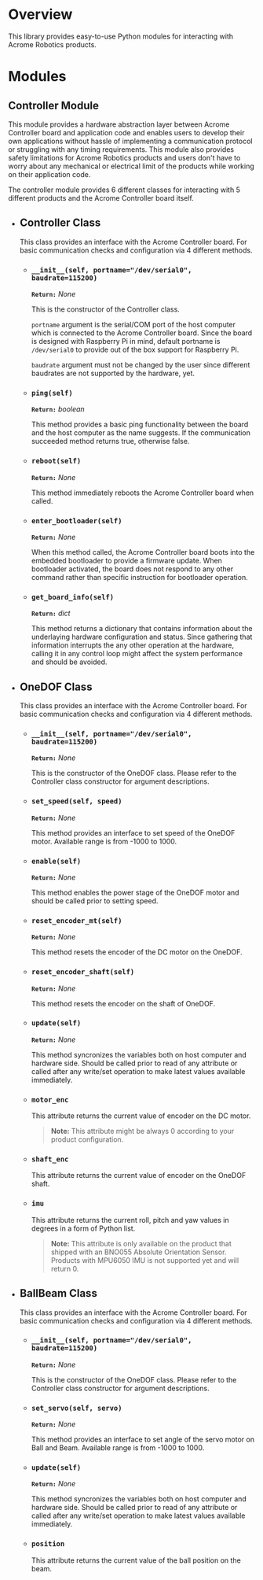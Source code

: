 # Overview

This library provides easy-to-use Python modules for interacting with Acrome Robotics products.

# Modules 

## **Controller Module**

This module provides a hardware abstraction layer between Acrome Controller board and application code and enables users to develop their own applications without hassle of implementing a communication protocol or struggling with any timing requirements. This module also provides safety limitations for Acrome Robotics products and users don't have to worry about any mechanical or electrical limit of the products while working on their application code.

The controller module provides 6 different classes  for interacting with 5 different products and the Acrome Controller board itself.

- ## Controller Class

    This class provides an interface with the Acrome Controller board. For basic communication checks and configuration via 4 different methods.

    * ### `__init__(self, portname="/dev/serial0", baudrate=115200)`
        
        **`Return:`** *None*
        
        This is the constructor of the Controller class.
        
        `portname` argument is the serial/COM port of the host computer which is connected to the Acrome Controller board. Since the board is designed with Raspberry Pi in mind, default portname is `/dev/serial0` to provide out of the box support for Raspberry Pi.

        `baudrate` argument must not be changed by the user since different baudrates are not supported by the hardware, yet.

    * ### `ping(self)` 

        **`Return:`** *boolean*

        This method provides a basic ping functionality between the board and the host computer as the name suggests. If the communication succeeded method returns true, otherwise false.
    * ### `reboot(self)`

        **`Return:`** *None*
        
        This method immediately reboots the Acrome Controller board when called.

    * ### `enter_bootloader(self)`
    
        **`Return:`** *None*
        
        When this method called, the Acrome Controller board boots into the embedded bootloader to provide a firmware update. When bootloader activated, the board does not respond to any other command rather than specific instruction for bootloader operation.

    * ### `get_board_info(self)`

        **`Return:`** *dict*

        This method returns a dictionary that contains information about the underlaying hardware configuration and status. Since gathering that information interrupts the any other operation at the hardware, calling it in any control loop might affect the system performance and should be avoided.


- ## OneDOF Class

    This class provides an interface with the Acrome Controller board. For basic communication checks and configuration via 4 different methods.

    * ### `__init__(self, portname="/dev/serial0", baudrate=115200)`
        
        **`Return:`** *None*
        
        This is the constructor of the OneDOF class. Please refer to the Controller class constructor for argument descriptions.

    * ### `set_speed(self, speed)`

        **`Return:`** *None*

        This method provides an interface to set speed of the OneDOF motor. Available range is from -1000 to 1000.

    * ### `enable(self)`
        **`Return:`** *None*

        This method enables the power stage of the OneDOF motor and should be called prior to setting speed.

    * ### `reset_encoder_mt(self)`
        **`Return:`** *None*

        This method resets the encoder of the DC motor on the OneDOF.

    * ### `reset_encoder_shaft(self)`
        **`Return:`** *None*

        This method resets the encoder on the shaft of OneDOF.

    * ### `update(self)`
        **`Return:`** *None*

        This method syncronizes the variables both on host computer and hardware side. Should be called prior to read of any attribute or called after any write/set operation to make latest values available immediately.

    * ### `motor_enc`

        This attribute returns the current value of encoder on the DC motor.
        
        > **Note:** This attribute might be always 0 according to your product configuration.

    * ### `shaft_enc`

        This attribute returns the current value of encoder on the OneDOF shaft.
        
    * ### `imu`
        
        This attribute returns the current roll, pitch and yaw values in degrees in a form of Python list.

        > **Note:** This attribute is only available on the product that shipped with an BNO055 Absolute Orientation Sensor. Products with MPU6050 IMU is not supported yet and will return 0.

- ## BallBeam Class

    This class provides an interface with the Acrome Controller board. For basic communication checks and configuration via 4 different methods.

    * ### `__init__(self, portname="/dev/serial0", baudrate=115200)`
        
        **`Return:`** *None*
        
        This is the constructor of the OneDOF class. Please refer to the Controller class constructor for argument descriptions.
    * ### `set_servo(self, servo)`

        **`Return:`** *None*

        This method provides an interface to set angle of the servo motor on Ball and Beam. Available range is from -1000 to 1000.

    * ### `update(self)`
        **`Return:`** *None*

        This method syncronizes the variables both on host computer and hardware side. Should be called prior to read of any attribute or called after any write/set operation to make latest values available immediately.

    * ### `position`

        This attribute returns the current value of the ball position on the beam.
